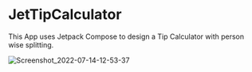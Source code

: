 # JetTipCalculator
This App uses Jetpack Compose to design a Tip Calculator with person wise splitting.


![Screenshot_2022-07-14-12-53-37](https://user-images.githubusercontent.com/89302011/178926406-954ebcbe-99d6-401d-98c8-4e1f9e305126.png)

